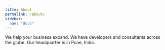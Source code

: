 ```yaml
---
title: About
permalink: /about/
sidebar:
  nav: "docs"
---
```


We help your business expand.
We have developers and consultants across the globe.
Our headquarter is in Pune, India.